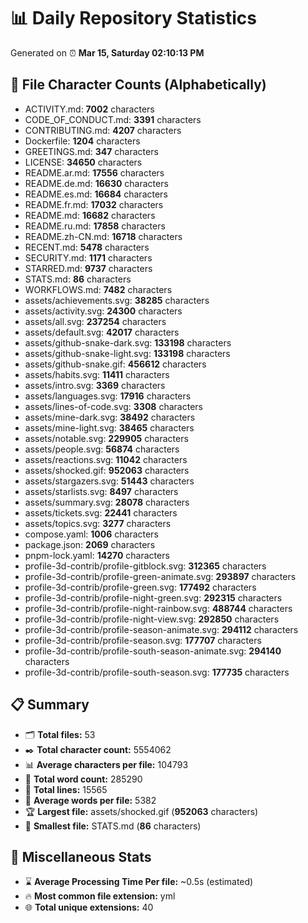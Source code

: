 # 📊 Daily Repository Statistics
Generated on ⏰ **Mar 15, Saturday 02:10:13 PM**

## 📂 File Character Counts (Alphabetically)
- ACTIVITY.md: **7002** characters
- CODE_OF_CONDUCT.md: **3391** characters
- CONTRIBUTING.md: **4207** characters
- Dockerfile: **1204** characters
- GREETINGS.md: **347** characters
- LICENSE: **34650** characters
- README.ar.md: **17556** characters
- README.de.md: **16630** characters
- README.es.md: **16684** characters
- README.fr.md: **17032** characters
- README.md: **16682** characters
- README.ru.md: **17858** characters
- README.zh-CN.md: **16718** characters
- RECENT.md: **5478** characters
- SECURITY.md: **1171** characters
- STARRED.md: **9737** characters
- STATS.md: **86** characters
- WORKFLOWS.md: **7482** characters
- assets/achievements.svg: **38285** characters
- assets/activity.svg: **24300** characters
- assets/all.svg: **237254** characters
- assets/default.svg: **42017** characters
- assets/github-snake-dark.svg: **133198** characters
- assets/github-snake-light.svg: **133198** characters
- assets/github-snake.gif: **456612** characters
- assets/habits.svg: **11411** characters
- assets/intro.svg: **3369** characters
- assets/languages.svg: **17916** characters
- assets/lines-of-code.svg: **3308** characters
- assets/mine-dark.svg: **38492** characters
- assets/mine-light.svg: **38465** characters
- assets/notable.svg: **229905** characters
- assets/people.svg: **56874** characters
- assets/reactions.svg: **11042** characters
- assets/shocked.gif: **952063** characters
- assets/stargazers.svg: **51443** characters
- assets/starlists.svg: **8497** characters
- assets/summary.svg: **28078** characters
- assets/tickets.svg: **22441** characters
- assets/topics.svg: **3277** characters
- compose.yaml: **1006** characters
- package.json: **2069** characters
- pnpm-lock.yaml: **14270** characters
- profile-3d-contrib/profile-gitblock.svg: **312365** characters
- profile-3d-contrib/profile-green-animate.svg: **293897** characters
- profile-3d-contrib/profile-green.svg: **177492** characters
- profile-3d-contrib/profile-night-green.svg: **292315** characters
- profile-3d-contrib/profile-night-rainbow.svg: **488744** characters
- profile-3d-contrib/profile-night-view.svg: **292850** characters
- profile-3d-contrib/profile-season-animate.svg: **294112** characters
- profile-3d-contrib/profile-season.svg: **177707** characters
- profile-3d-contrib/profile-south-season-animate.svg: **294140** characters
- profile-3d-contrib/profile-south-season.svg: **177735** characters

## 📋 Summary
- 🗂️ **Total files:** 53
- ✒️ **Total character count:** 5554062
- 📊 **Average characters per file:** 104793
- 📝 **Total word count:** 285290
- 🧾 **Total lines:** 15565
- 📐 **Average words per file:** 5382
- 🏆 **Largest file:** assets/shocked.gif (**952063** characters)
- 🥉 **Smallest file:** STATS.md (**86** characters)

## 🌟 Miscellaneous Stats
- ⌛ **Average Processing Time Per file:** ~0.5s (estimated)
- 🔥 **Most common file extension:** yml
- 🌐 **Total unique extensions:** 40

